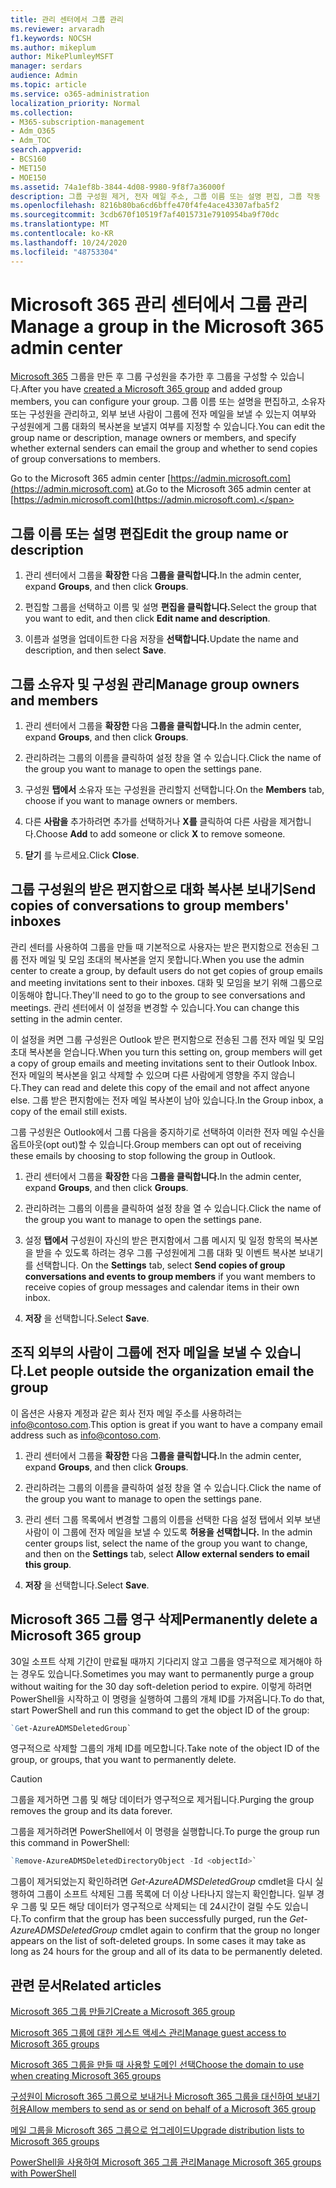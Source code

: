 ```yaml
---
title: 관리 센터에서 그룹 관리
ms.reviewer: arvaradh
f1.keywords: NOCSH
ms.author: mikeplum
author: MikePlumleyMSFT
manager: serdars
audience: Admin
ms.topic: article
ms.service: o365-administration
localization_priority: Normal
ms.collection:
- M365-subscription-management
- Adm_O365
- Adm_TOC
search.appverid:
- BCS160
- MET150
- MOE150
ms.assetid: 74a1ef8b-3844-4d08-9980-9f8f7a36000f
description: 그룹 구성원 제거, 전자 메일 주소, 그룹 이름 또는 설명 편집, 그룹 작동 방식 사용자 지정 등 Microsoft 365 그룹을 관리하는 방법을 학습합니다.
ms.openlocfilehash: 8216b80ba6cd6bffe470f4fe4ace43307afba5f2
ms.sourcegitcommit: 3cdb670f10519f7af4015731e7910954ba9f70dc
ms.translationtype: MT
ms.contentlocale: ko-KR
ms.lasthandoff: 10/24/2020
ms.locfileid: "48753304"
---
```

# <a name="manage-a-group-in-the-microsoft-365-admin-center"></a><span data-ttu-id="155a4-103">Microsoft 365 관리 센터에서 그룹 관리</span><span class="sxs-lookup"><span data-stu-id="155a4-103">Manage a group in the Microsoft 365 admin center</span></span>

<span data-ttu-id="155a4-104">[Microsoft 365](create-groups.md) 그룹을 만든 후 그룹 구성원을 추가한 후 그룹을 구성할 수 있습니다.</span><span class="sxs-lookup"><span data-stu-id="155a4-104">After you have [created a Microsoft 365 group](create-groups.md) and added group members, you can configure your group.</span></span> <span data-ttu-id="155a4-105">그룹 이름 또는 설명을 편집하고, 소유자 또는 구성원을 관리하고, 외부 보낸 사람이 그룹에 전자 메일을 보낼 수 있는지 여부와 구성원에게 그룹 대화의 복사본을 보낼지 여부를 지정할 수 있습니다.</span><span class="sxs-lookup"><span data-stu-id="155a4-105">You can edit the group name or description, manage owners or members, and specify whether external senders can email the group and whether to send copies of group conversations to members.</span></span>

<span data-ttu-id="155a4-106">Go to the Microsoft 365 admin center [https://admin.microsoft.com](https://admin.microsoft.com) at.</span><span class="sxs-lookup"><span data-stu-id="155a4-106">Go to the Microsoft 365 admin center at [https://admin.microsoft.com](https://admin.microsoft.com).</span></span>

## <a name="edit-the-group-name-or-description"></a><span data-ttu-id="155a4-107">그룹 이름 또는 설명 편집</span><span class="sxs-lookup"><span data-stu-id="155a4-107">Edit the group name or description</span></span>

1. <span data-ttu-id="155a4-108">관리 센터에서 그룹을 **확장한** 다음 **그룹을 클릭합니다.**</span><span class="sxs-lookup"><span data-stu-id="155a4-108">In the admin center, expand **Groups**, and then click **Groups**.</span></span>

2. <span data-ttu-id="155a4-109">편집할 그룹을 선택하고 이름 및 설명 **편집을 클릭합니다.**</span><span class="sxs-lookup"><span data-stu-id="155a4-109">Select the group that you want to edit, and then click **Edit name and description**.</span></span>

3. <span data-ttu-id="155a4-110">이름과 설명을 업데이트한 다음 저장을 **선택합니다.**</span><span class="sxs-lookup"><span data-stu-id="155a4-110">Update the name and description, and then select **Save**.</span></span>

## <a name="manage-group-owners-and-members"></a><span data-ttu-id="155a4-111">그룹 소유자 및 구성원 관리</span><span class="sxs-lookup"><span data-stu-id="155a4-111">Manage group owners and members</span></span>

1. <span data-ttu-id="155a4-112">관리 센터에서 그룹을 **확장한** 다음 **그룹을 클릭합니다.**</span><span class="sxs-lookup"><span data-stu-id="155a4-112">In the admin center, expand **Groups**, and then click **Groups**.</span></span>

2. <span data-ttu-id="155a4-113">관리하려는 그룹의 이름을 클릭하여 설정 창을 열 수 있습니다.</span><span class="sxs-lookup"><span data-stu-id="155a4-113">Click the name of the group you want to manage to open the settings pane.</span></span>

3. <span data-ttu-id="155a4-114">구성원 **탭에서** 소유자 또는 구성원을 관리할지 선택합니다.</span><span class="sxs-lookup"><span data-stu-id="155a4-114">On the **Members** tab, choose if you want to manage owners or members.</span></span>

4. <span data-ttu-id="155a4-115">다른 **사람을** 추가하려면 추가를 선택하거나 **X를** 클릭하여 다른 사람을 제거합니다.</span><span class="sxs-lookup"><span data-stu-id="155a4-115">Choose **Add** to add someone or click **X** to remove someone.</span></span>

5. <span data-ttu-id="155a4-116">**닫기** 를 누르세요.</span><span class="sxs-lookup"><span data-stu-id="155a4-116">Click **Close**.</span></span>

## <a name="send-copies-of-conversations-to-group-members-inboxes"></a><span data-ttu-id="155a4-117">그룹 구성원의 받은 편지함으로 대화 복사본 보내기</span><span class="sxs-lookup"><span data-stu-id="155a4-117">Send copies of conversations to group members' inboxes</span></span>
  
<span data-ttu-id="155a4-118">관리 센터를 사용하여 그룹을 만들 때 기본적으로 사용자는 받은 편지함으로 전송된 그룹 전자 메일 및 모임 초대의 복사본을 얻지 못합니다.</span><span class="sxs-lookup"><span data-stu-id="155a4-118">When you use the admin center to create a group, by default users  do not get copies of group emails and meeting invitations sent to their inboxes.</span></span> <span data-ttu-id="155a4-119">대화 및 모임을 보기 위해 그룹으로 이동해야 합니다.</span><span class="sxs-lookup"><span data-stu-id="155a4-119">They'll need to go to the group to see conversations and meetings.</span></span> <span data-ttu-id="155a4-120">관리 센터에서 이 설정을 변경할 수 있습니다.</span><span class="sxs-lookup"><span data-stu-id="155a4-120">You can change this setting in the admin center.</span></span>

<span data-ttu-id="155a4-121">이 설정을 켜면 그룹 구성원은 Outlook 받은 편지함으로 전송된 그룹 전자 메일 및 모임 초대 복사본을 얻습니다.</span><span class="sxs-lookup"><span data-stu-id="155a4-121">When you turn this setting on, group members will get a copy of group emails and meeting invitations sent to their Outlook Inbox.</span></span> <span data-ttu-id="155a4-122">전자 메일의 복사본을 읽고 삭제할 수 있으며 다른 사람에게 영향을 주지 않습니다.</span><span class="sxs-lookup"><span data-stu-id="155a4-122">They can read and delete this copy of the email and not affect anyone else.</span></span> <span data-ttu-id="155a4-123">그룹 받은 편지함에는 전자 메일 복사본이 남아 있습니다.</span><span class="sxs-lookup"><span data-stu-id="155a4-123">In the Group inbox, a copy of the email still exists.</span></span>

<span data-ttu-id="155a4-124">그룹 구성원은 Outlook에서 그룹 다음을 중지하기로 선택하여 이러한 전자 메일 수신을 옵트아웃(opt out)할 수 있습니다.</span><span class="sxs-lookup"><span data-stu-id="155a4-124">Group members can opt out of receiving these emails by choosing to stop following the group in Outlook.</span></span>

1. <span data-ttu-id="155a4-125">관리 센터에서 그룹을 **확장한** 다음 **그룹을 클릭합니다.**</span><span class="sxs-lookup"><span data-stu-id="155a4-125">In the admin center, expand **Groups**, and then click **Groups**.</span></span>

2. <span data-ttu-id="155a4-126">관리하려는 그룹의 이름을 클릭하여 설정 창을 열 수 있습니다.</span><span class="sxs-lookup"><span data-stu-id="155a4-126">Click the name of the group you want to manage to open the settings pane.</span></span>

3. <span data-ttu-id="155a4-127">설정 **탭에서** 구성원이 자신의 받은 편지함에서 그룹 메시지 및 일정 항목의 복사본을 받을 수 있도록 하려는 경우 그룹 구성원에게 그룹 대화 및 이벤트 복사본 보내기를 선택합니다. </span><span class="sxs-lookup"><span data-stu-id="155a4-127">On the **Settings** tab, select **Send copies of group conversations and events to group members** if you want members to receive copies of group messages and calendar items in their own inbox.</span></span>

4. <span data-ttu-id="155a4-128">**저장** 을 선택합니다.</span><span class="sxs-lookup"><span data-stu-id="155a4-128">Select **Save**.</span></span>

## <a name="let-people-outside-the-organization-email-the-group"></a><span data-ttu-id="155a4-129">조직 외부의 사람이 그룹에 전자 메일을 보낼 수 있습니다.</span><span class="sxs-lookup"><span data-stu-id="155a4-129">Let people outside the organization email the group</span></span>

<span data-ttu-id="155a4-130">이 옵션은 사용자 계정과 같은 회사 전자 메일 주소를 사용하려는 info@contoso.com.</span><span class="sxs-lookup"><span data-stu-id="155a4-130">This option is great if you want to have a company email address such as info@contoso.com.</span></span>
 
1. <span data-ttu-id="155a4-131">관리 센터에서 그룹을 **확장한** 다음 **그룹을 클릭합니다.**</span><span class="sxs-lookup"><span data-stu-id="155a4-131">In the admin center, expand **Groups**, and then click **Groups**.</span></span>

2. <span data-ttu-id="155a4-132">관리하려는 그룹의 이름을 클릭하여 설정 창을 열 수 있습니다.</span><span class="sxs-lookup"><span data-stu-id="155a4-132">Click the name of the group you want to manage to open the settings pane.</span></span>

3. <span data-ttu-id="155a4-133">관리 센터 그룹 목록에서 변경할 그룹의 이름을 선택한 다음 설정 탭에서 외부 보낸 사람이 이 그룹에 전자 메일을 보낼 수 있도록 **허용을 선택합니다.** </span><span class="sxs-lookup"><span data-stu-id="155a4-133">In the admin center groups list, select the name of the group you want to change, and then on the **Settings** tab, select **Allow external senders to email this group**.</span></span>
    
4. <span data-ttu-id="155a4-134">**저장** 을 선택합니다.</span><span class="sxs-lookup"><span data-stu-id="155a4-134">Select **Save**.</span></span>

## <a name="permanently-delete-a-microsoft-365-group"></a><span data-ttu-id="155a4-135">Microsoft 365 그룹 영구 삭제</span><span class="sxs-lookup"><span data-stu-id="155a4-135">Permanently delete a Microsoft 365 group</span></span>

<span data-ttu-id="155a4-136">30일 소프트 삭제 기간이 만료될 때까지 기다리지 않고 그룹을 영구적으로 제거해야 하는 경우도 있습니다.</span><span class="sxs-lookup"><span data-stu-id="155a4-136">Sometimes you may want to permanently purge a group without waiting for the 30 day soft-deletion period to expire.</span></span> <span data-ttu-id="155a4-137">이렇게 하려면 PowerShell을 시작하고 이 명령을 실행하여 그룹의 개체 ID를 가져옵니다.</span><span class="sxs-lookup"><span data-stu-id="155a4-137">To do that, start PowerShell and run this command to get the object ID of the group:</span></span>
 
 ```powershell
`Get-AzureADMSDeletedGroup`
```

<span data-ttu-id="155a4-138">영구적으로 삭제할 그룹의 개체 ID를 메모합니다.</span><span class="sxs-lookup"><span data-stu-id="155a4-138">Take note of the object ID of the group, or groups, that you want to permanently delete.</span></span>
  
> [!CAUTION]
> <span data-ttu-id="155a4-139">그룹을 제거하면 그룹 및 해당 데이터가 영구적으로 제거됩니다.</span><span class="sxs-lookup"><span data-stu-id="155a4-139">Purging the group removes the group and its data forever.</span></span> 
  
<span data-ttu-id="155a4-140">그룹을 제거하려면 PowerShell에서 이 명령을 실행합니다.</span><span class="sxs-lookup"><span data-stu-id="155a4-140">To purge the group run this command in PowerShell:</span></span>

```powershell
`Remove-AzureADMSDeletedDirectoryObject -Id <objectId>`
```

<span data-ttu-id="155a4-p105">그룹이 제거되었는지 확인하려면  *Get-AzureADMSDeletedGroup*  cmdlet을 다시 실행하여 그룹이 소프트 삭제된 그룹 목록에 더 이상 나타나지 않는지 확인합니다. 일부 경우 그룹 및 모든 해당 데이터가 영구적으로 삭제되는 데 24시간이 걸릴 수도 있습니다.</span><span class="sxs-lookup"><span data-stu-id="155a4-p105">To confirm that the group has been successfully purged, run the  *Get-AzureADMSDeletedGroup*  cmdlet again to confirm that the group no longer appears on the list of soft-deleted groups. In some cases it may take as long as 24 hours for the group and all of its data to be permanently deleted.</span></span> 
  
## <a name="related-articles"></a><span data-ttu-id="155a4-143">관련 문서</span><span class="sxs-lookup"><span data-stu-id="155a4-143">Related articles</span></span>

[<span data-ttu-id="155a4-144">Microsoft 365 그룹 만들기</span><span class="sxs-lookup"><span data-stu-id="155a4-144">Create a Microsoft 365 group</span></span>](create-groups.md)

[<span data-ttu-id="155a4-145">Microsoft 365 그룹에 대한 게스트 액세스 관리</span><span class="sxs-lookup"><span data-stu-id="155a4-145">Manage guest access to Microsoft 365 groups</span></span>](https://support.microsoft.com/office/bfc7a840-868f-4fd6-a390-f347bf51aff6)

[<span data-ttu-id="155a4-146">Microsoft 365 그룹을 만들 때 사용할 도메인 선택</span><span class="sxs-lookup"><span data-stu-id="155a4-146">Choose the domain to use when creating Microsoft 365 groups</span></span>](../../solutions/choose-domain-to-create-groups.md)

[<span data-ttu-id="155a4-147">구성원이 Microsoft 365 그룹으로 보내거나 Microsoft 365 그룹을 대신하여 보내기 허용</span><span class="sxs-lookup"><span data-stu-id="155a4-147">Allow members to send as or send on behalf of a Microsoft 365 group</span></span>](../../solutions/allow-members-to-send-as-or-send-on-behalf-of-group.md)

[<span data-ttu-id="155a4-148">메일 그룹을 Microsoft 365 그룹으로 업그레이드</span><span class="sxs-lookup"><span data-stu-id="155a4-148">Upgrade distribution lists to Microsoft 365 groups</span></span>](../manage/upgrade-distribution-lists.md)

[<span data-ttu-id="155a4-149">PowerShell을 사용하여 Microsoft 365 그룹 관리</span><span class="sxs-lookup"><span data-stu-id="155a4-149">Manage Microsoft 365 groups with PowerShell</span></span>](https://docs.microsoft.com/microsoft-365/enterprise/manage-microsoft-365-groups-with-powershell)
